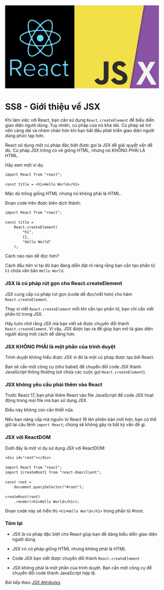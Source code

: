 ![Create-HTML-1](images/jsx.jpg) 

# SS8 - Giới thiệu về JSX

Khi làm việc với React, bạn cần sử dụng `React.createElement` để biểu diễn giao diện người dùng. Tuy nhiên, cú pháp của nó khá dài. Cú pháp sẽ trở nên càng dài và nhàm chán hơn khi bạn bắt đầu phát triển giao diện người dùng phức tạp hơn.

React sử dụng một cú pháp đặc biệt được gọi là JSX để giải quyết vấn đề đó. Cú pháp JSX trông có vẻ giống HTML, nhưng nó KHÔNG PHẢI LÀ HTML.

Hãy xem một ví dụ:

```
import React from "react";

const title = <h1>Hello World</h1>
```

Mặc dù trông giống HTML nhưng nó không phải là HTML.

Đoạn code trên được biên dịch thành:

```
import React from "react";

const title = 
    React.createElement(
        "h1", 
        {}, 
        "Hello World"
    );
```

Cách nào nào dễ đọc hơn?

Cách đầu tiên vì tại đó bạn đang diễn đạt rõ ràng rằng bạn cần tạo phần tử `h1` chứa văn bản `Hello World`.

### JSX là cú pháp rút gọn cho React.createElement

JSX cung cấp cú pháp rút gọn (code dễ đọc/viết hơn) cho hàm `React.createElement`.

Thay vì viết `React.createElement` mỗi khi cần tạo phần tử, bạn chỉ cần viết phần tử trong JSX.

Hãy luôn nhớ rằng JSX mà bạn viết sẽ được chuyển đổi thành `React.createElement`. Vì vậy, JSX được tạo ra để giúp bạn mô tả giao diện người dùng một cách dễ dàng hơn.


### JSX KHÔNG PHẢI là một phần của trình duyệt

Trình duyệt không hiểu được JSX vì đó là một cú pháp được tạo bởi React.

Bạn sẽ cần một công cụ (như babel) để chuyển đổi code JSX thành JavaScript thông thường (sẽ chứa các cuộc gọi `React.createElement`).

### JSX không yêu cầu phải thêm vào React

Trước React 17, bạn phải thêm React vào file JavaScript để code JSX hoạt động trong mọi file mà bạn sử dụng JSX.

Điều này không còn cần thiết nữa.

Nếu bạn nâng cấp mã nguồn từ React 16 lên phiên bản mới hơn, bạn có thể giữ lại câu lệnh `import React`; chúng sẽ không gây ra bất kỳ vấn đề gì.

### JSX với ReactDOM

Dưới đây là một ví dụ sử dụng JSX với ReactDOM:

```
<div id="root"></div>

import React from "react";
import {createRoot} from "react-dom/client";

const root = 
    document.querySelector("#root");

createRoot(root)
    .render(<h1>Hello World</h1>);
```

Đoạn code này sẽ hiển thị `<h1>Hello World</h1>` trong phần tử #root.

### Tóm lại

- JSX là cú pháp đặc biệt cho React giúp bạn dễ dàng biểu diễn giao diện người dùng

- JSX có cú pháp giống HTML nhưng không phải là HTML

- Code JSX bạn viết được chuyển đổi thành `React.createElement`

- JSX không phải là một phần của trình duyệt. Bạn cần một công cụ để chuyển đổi code thành JavaScript hợp lệ.

*Bài tiếp theo [JSX Attributes](/lesson/session/session_09_jsx_attributes.md)*
